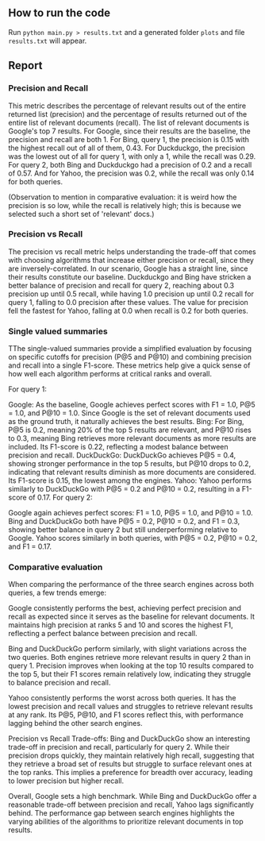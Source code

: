 ## How to run the code
Run `python main.py > results.txt` and a generated folder `plots` and file `results.txt` will appear.

## Report

### Precision and Recall
This metric describes the percentage of relevant results out of the entire returned list (precision) and the percentage of results returned out of the entire list of relevant documents (recall). The list of relevant documents is Google's top 7 results. For Google, since their results are the baseline, the precision and recall are both 1. For Bing, query 1, the precision is 0.15 with the highest recall out of all of them, 0.43. For Duckduckgo, the precision was the lowest out of all for query 1, with only a 1, while the recall was 0.29. For query 2, both Bing and Duckduckgo had a precision of 0.2 and a recall of 0.57. And for Yahoo, the precision was 0.2, while the recall was only 0.14 for both queries.

(Observation to mention in comparative evaluation: it is weird how the precision is so low, while the recall is relatively high; this is because we selected such a short set of 'relevant' docs.)

### Precision vs Recall
The precision vs recall metric helps understanding the trade-off that comes with choosing algorithms that increase either precision or recall, since they are inversely-correlated. In our scenario, Google has a straight line, since their results constitute our baseline. Duckduckgo and Bing have stricken a better balance of precision and recall for query 2, reaching about 0.3 precision up until 0.5 recall, while having 1.0 precision up until 0.2 recall for query 1, falling to 0.0 precision after these values. The value for precision fell the fastest for Yahoo, falling at 0.0 when recall is 0.2 for both queries.

### Single valued summaries
TThe single-valued summaries provide a simplified evaluation by focusing on specific cutoffs for precision (P@5 and P@10) and combining precision and recall into a single F1-score. These metrics help give a quick sense of how well each algorithm performs at critical ranks and overall.

For query 1:

Google: As the baseline, Google achieves perfect scores with F1 = 1.0, P@5 = 1.0, and P@10 = 1.0. Since Google is the set of relevant documents used as the ground truth, it naturally achieves the best results.
Bing: For Bing, P@5 is 0.2, meaning 20% of the top 5 results are relevant, and P@10 rises to 0.3, meaning Bing retrieves more relevant documents as more results are included. Its F1-score is 0.22, reflecting a modest balance between precision and recall.
DuckDuckGo: DuckDuckGo achieves P@5 = 0.4, showing stronger performance in the top 5 results, but P@10 drops to 0.2, indicating that relevant results diminish as more documents are considered. Its F1-score is 0.15, the lowest among the engines.
Yahoo: Yahoo performs similarly to DuckDuckGo with P@5 = 0.2 and P@10 = 0.2, resulting in a F1-score of 0.17.
For query 2:

Google again achieves perfect scores: F1 = 1.0, P@5 = 1.0, and P@10 = 1.0.
Bing and DuckDuckGo both have P@5 = 0.2, P@10 = 0.2, and F1 = 0.3, showing better balance in query 2 but still underperforming relative to Google.
Yahoo scores similarly in both queries, with P@5 = 0.2, P@10 = 0.2, and F1 = 0.17.

### Comparative evaluation
When comparing the performance of the three search engines across both queries, a few trends emerge:

Google consistently performs the best, achieving perfect precision and recall as expected since it serves as the baseline for relevant documents. It maintains high precision at ranks 5 and 10 and scores the highest F1, reflecting a perfect balance between precision and recall.

Bing and DuckDuckGo perform similarly, with slight variations across the two queries. Both engines retrieve more relevant results in query 2 than in query 1. Precision improves when looking at the top 10 results compared to the top 5, but their F1 scores remain relatively low, indicating they struggle to balance precision and recall.

Yahoo consistently performs the worst across both queries. It has the lowest precision and recall values and struggles to retrieve relevant results at any rank. Its P@5, P@10, and F1 scores reflect this, with performance lagging behind the other search engines.

Precision vs Recall Trade-offs: Bing and DuckDuckGo show an interesting trade-off in precision and recall, particularly for query 2. While their precision drops quickly, they maintain relatively high recall, suggesting that they retrieve a broad set of results but struggle to surface relevant ones at the top ranks. This implies a preference for breadth over accuracy, leading to lower precision but higher recall.

Overall, Google sets a high benchmark. While Bing and DuckDuckGo offer a reasonable trade-off between precision and recall, Yahoo lags significantly behind. The performance gap between search engines highlights the varying abilities of the algorithms to prioritize relevant documents in top results.